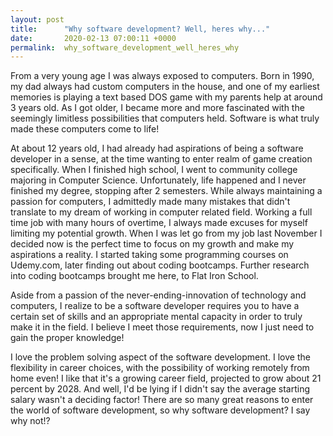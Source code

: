```yaml
---
layout: post
title:      "Why software development? Well, heres why..."
date:       2020-02-13 07:00:11 +0000
permalink:  why_software_development_well_heres_why
---
```



From a very young age I was always exposed to computers. Born in 1990, my dad always had custom computers in the house, and one of my earliest memories is playing a text based DOS game with my parents help at around 3 years old. As I got older, I became more and more fascinated with the seemingly limitless possibilities that computers held. Software is what truly made these computers come to life! 

At about 12 years old, I had already had aspirations of being a software developer in a sense, at the time wanting to enter realm of game creation specifically. When I finished high school, I went to community college majoring in Computer Science. Unfortunately, life happened and I never finished my degree, stopping after 2 semesters. While always maintaining a passion for computers, I admittedly made many mistakes that didn't translate to my dream of working in computer related field. Working a full time job with many hours of overtime, I always made excuses for myself limiting my potential growth. When I was let go from my job last November I decided now is the perfect time to focus on my growth and make my aspirations a reality. I started taking some programming courses on Udemy.com, later finding out about coding bootcamps. Further research into coding bootcamps brought me here, to Flat Iron School. 

Aside from a passion of the never-ending-innovation of technology and computers, I realize to be a software developer requires you to have a certain set of skills and an appropriate mental capacity in order to truly make it in the field. I believe I meet those requirements, now I just need to gain the proper knowledge!

I love the problem solving aspect of the software development. I love the flexibility in career choices, with the possibility of working remotely from home even! I like that it's a growing career field, projected to grow about 21 percent by 2028. And well, I'd be lying if I didn't say the average starting salary wasn't a deciding factor! There are so many great reasons to enter the world of software development, so why software development? I say why not!?






